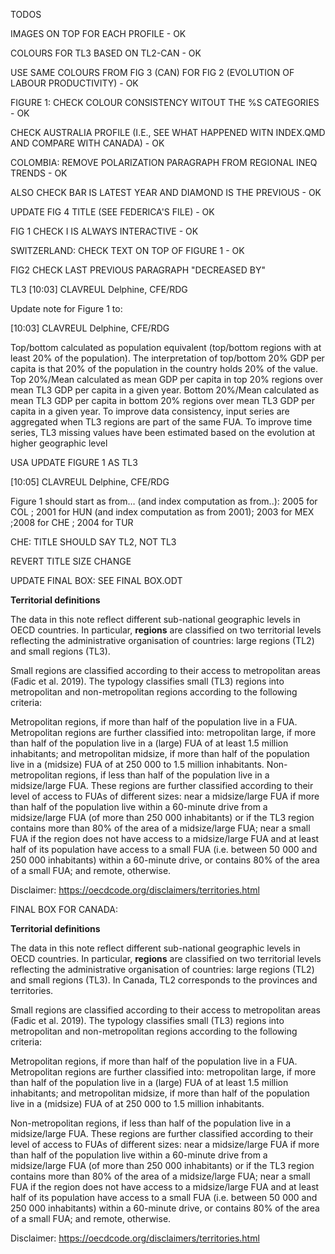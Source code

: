 TODOS

IMAGES ON TOP FOR EACH PROFILE - OK

COLOURS FOR TL3 BASED ON TL2-CAN - OK

USE SAME COLOURS FROM FIG 3 (CAN) FOR FIG 2 (EVOLUTION OF LABOUR PRODUCTIVITY) - OK

FIGURE 1: CHECK COLOUR CONSISTENCY WITOUT THE %S CATEGORIES - OK

CHECK AUSTRALIA PROFILE (I.E., SEE WHAT HAPPENED WITN INDEX.QMD AND COMPARE WITH CANADA) - OK

COLOMBIA: REMOVE POLARIZATION PARAGRAPH FROM REGIONAL INEQ TRENDS - OK

ALSO CHECK BAR IS LATEST YEAR AND DIAMOND IS THE PREVIOUS - OK

UPDATE FIG 4 TITLE (SEE FEDERICA'S FILE) - OK

FIG 1 CHECK I IS ALWAYS INTERACTIVE - OK

SWITZERLAND: CHECK TEXT ON TOP OF FIGURE 1 - OK

FIG2 
CHECK LAST PREVIOUS PARAGRAPH "DECREASED BY"

TL3
[10:03] CLAVREUL Delphine, CFE/RDG

Update note for Figure 1 to: 

[10:03] CLAVREUL Delphine, CFE/RDG

Top/bottom calculated as population equivalent (top/bottom regions with at least 20% of the population). The interpretation of top/bottom 20% GDP per capita is that 20% of the population in the country holds 20% of the value. Top 20%/Mean calculated as mean GDP per capita in top 20% regions over mean TL3 GDP per capita in a given year. Bottom 20%/Mean calculated as mean TL3 GDP per capita in bottom 20% regions over mean TL3 GDP per capita in a given year. To improve data consistency, input series are aggregated when TL3 regions are part of the same FUA. To improve time series, TL3 missing values have been estimated based on the evolution at higher geographic level

USA
UPDATE FIGURE 1 AS TL3

[10:05] CLAVREUL Delphine, CFE/RDG

Figure 1 should start as from… (and index computation as from..):  2005 for COL ; 2001 for HUN (and index computation as from 2001); 2003 for MEX ;2008 for CHE ; 2004 for TUR

CHE: TITLE SHOULD SAY TL2, NOT TL3

REVERT TITLE SIZE CHANGE

UPDATE FINAL BOX:
SEE FINAL BOX.ODT

**Territorial definitions**

The data in this note reflect different sub-national geographic levels in OECD countries. In particular, **regions** are classified on two territorial levels reflecting the administrative organisation of countries: large regions (TL2) and small regions (TL3).

Small regions are classified according to their access to metropolitan areas (Fadic et al. 2019). The typology classifies small (TL3) regions into metropolitan and non-metropolitan regions according to the following criteria:

Metropolitan regions, if more than half of the population live in a FUA. Metropolitan regions are further classified into: metropolitan large, if more than half of the population live in a (large) FUA of at least 1.5 million inhabitants; and metropolitan midsize, if more than half of the population live in a (midsize) FUA of at 250 000 to 1.5 million inhabitants.
Non-metropolitan regions, if less than half of the population live in a midsize/large FUA. These regions are further classified according to their level of access to FUAs of different sizes: near a midsize/large FUA if more than half of the population live within a 60-minute drive from a midsize/large FUA (of more than 250 000 inhabitants) or if the TL3 region contains more than 80% of the area of a midsize/large FUA; near a small FUA if the region does not have access to a midsize/large FUA and at least half of its population have access to a small FUA (i.e. between 50 000 and 250 000 inhabitants) within a 60-minute drive, or contains 80% of the area of a small FUA; and remote, otherwise.

Disclaimer: https://oecdcode.org/disclaimers/territories.html

FINAL BOX FOR CANADA:

**Territorial definitions**

The data in this note reflect different sub-national geographic levels in OECD countries. In particular, **regions** are classified on two territorial levels reflecting the administrative organisation of countries: large regions (TL2) and small regions (TL3). In Canada, TL2 corresponds to the provinces and territories.

Small regions are classified according to their access to metropolitan areas (Fadic et al. 2019). The typology classifies small (TL3) regions into metropolitan and non-metropolitan regions according to the following criteria:

Metropolitan regions, if more than half of the population live in a FUA. Metropolitan regions are further classified into: metropolitan large, if more than half of the population live in a (large) FUA of at least 1.5 million inhabitants; and metropolitan midsize, if more than half of the population live in a (midsize) FUA of at 250 000 to 1.5 million inhabitants.

Non-metropolitan regions, if less than half of the population live in a midsize/large FUA. These regions are further classified according to their level of access to FUAs of different sizes: near a midsize/large FUA if more than half of the population live within a 60-minute drive from a midsize/large FUA (of more than 250 000 inhabitants) or if the TL3 region contains more than 80% of the area of a midsize/large FUA; near a small FUA if the region does not have access to a midsize/large FUA and at least half of its population have access to a small FUA (i.e. between 50 000 and 250 000 inhabitants) within a 60-minute drive, or contains 80% of the area of a small FUA; and remote, otherwise.

Disclaimer: https://oecdcode.org/disclaimers/territories.html